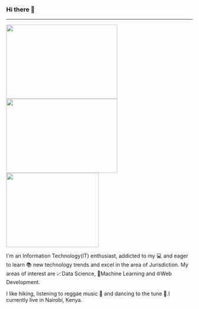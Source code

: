 ### Hi there 👋
***
<img src="https://media.giphy.com/media/7c8QeB0VMddFOuu4iR/giphy.gif" width="300" height="200"><img src="https://media.giphy.com/media/iPj5oRtJzQGxwzuCKV/giphy.gif" width="300" height="200"><img src="https://media.giphy.com/media/xT9IgzoKnwFNmISR8I/giphy.gif" width="250" height="200">

I'm an Information Technology(IT) enthusiast, addicted to my :computer: and eager to learn :books: new technology trends and excel in the area of Jurisdiction.
My areas of interest are :chart_with_upwards_trend:Data Science, :slot_machine:Machine Learning and :globe_with_meridians:Web Development.

I like hiking, listening to reggae music :musical_note: and dancing to the tune :dancers:.I currently live in Nairobi, Kenya.

